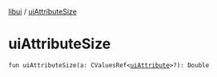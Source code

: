 [libui](README.md) / [uiAttributeSize](ui-attribute-size.md)

# uiAttributeSize

`fun uiAttributeSize(a: CValuesRef<`[`uiAttribute`](ui-attribute.md)`>?): Double`
